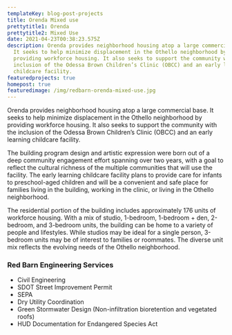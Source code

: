 ```yaml
---
templateKey: blog-post-projects
title: Orenda Mixed use
prettytitle1: Orenda
prettytitle2: Mixed Use
date: 2021-04-23T00:38:23.575Z
description: Orenda provides neighborhood housing atop a large commercial base.
  It seeks to help minimize displacement in the Othello neighborhood by
  providing workforce housing. It also seeks to support the community with the
  inclusion of the Odessa Brown Children’s Clinic (OBCC) and an early learning
  childcare facility.
featuredprojects: true
homepost: true
featuredimage: /img/redbarn-orenda-mixed-use.jpg
---
```


Orenda provides neighborhood housing atop a large commercial base. It seeks to help minimize displacement in the Othello neighborhood by providing workforce housing. It also seeks to support the community with the inclusion of the Odessa Brown Children’s Clinic (OBCC) and an early learning childcare facility.​

The building program design and artistic expression were born out of a deep community engagement effort spanning over two years, with a goal to reflect the cultural richness of the multiple communities that will use the facility. The early learning childcare facility plans to provide care for infants to preschool-aged children and will be a convenient and safe place for families living in the building, working in the clinic, or living in the Othello neighborhood.

The residential portion of the building includes approximately 176 units of workforce housing. With a mix of studio, 1-bedroom, 1-bedroom + den, 2-bedroom, and 3-bedroom units, the building can be home to a variety of people and lifestyles. While studios may be ideal for a single person, 3-bedroom units may be of interest to families or roommates. The diverse unit mix reflects the evolving needs of the Othello neighborhood.

### Red Barn Engineering Services

- Civil Engineering
- SDOT Street Improvement Permit
- SEPA
- Dry Utility Coordination
- Green Stormwater Design (Non-infiltration bioretention and vegetated roofs)
- HUD Documentation for Endangered Species Act

